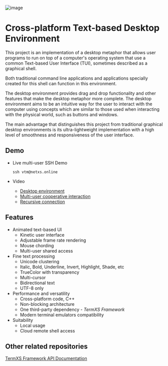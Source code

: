 ![image](https://dice.netxs.online/cloud/vtm/vtm_demo_new.png)

# Cross-platform Text-based Desktop Environment

This project is an implementation of a desktop metaphor that allows user programs to run on top of a computer's operating system that use a common Text-based User Interface (TUI), sometimes described as a graphical shell.

Both traditional command line applications and applications specially created for this shell can function in this environment.

The desktop environment provides drag and drop functionality and other features that make the desktop metaphor more complete. The desktop environment aims to be an intuitive way for the user to interact with the computer using concepts which are similar to those used when interacting with the physical world, such as buttons and windows.

The main advantage that distinguishes this project from traditional graphical desktop environments is its ultra-lightweight implementation with a high level of smoothness and responsiveness of the user interface.

## Demo
- Live multi-user SSH Demo  
    
    `ssh vtm@netxs.online`   
- Video
  - [Desktop environment](https://youtu.be/fLumnSctakY)
  - [Multi-user cooperative interaction](https://youtu.be/0zU4e5Vam8c)
  - [Recursive connection](https://youtu.be/Fm5X75sO62c)

## Features
- Animated text-based UI
  - Kinetic user interface
  - Adjustable frame rate rendering
  - Mouse chording
  - Multi-user shared access
- Fine text processing
  - Unicode clustering
  - Italic, Bold, Underline, Invert, Highlight, Shade, etc
  - TrueColor with transparency
  - Multi-cursor
  - Bidirectional text
  - UTF-8 only
- Performance and versatility  
  - Cross-platform code, C++
  - Non-blocking architecture
  - One third-party dependency - _TermXS Framework_
  - Modern terminal emulators compatibility
- Suitability
  - Local usage
  - Cloud remote shell access

## Other related repositories
[TermXS Framework API Documentation](https://github.com/netxs-group/TermXS-Docs)
